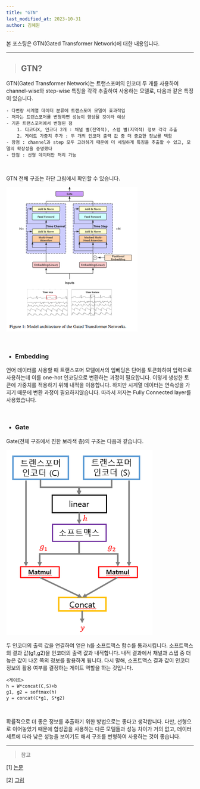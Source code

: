 ```yaml
---
title: "GTN"
last_modified_at: 2023-10-31
author: 김혜원
---
```


본 포스팅은 GTN(Gated Transformer Network)에 대한 내용입니다.


---

> ## GTN?

GTN(Gated Transformer Network)는 트랜스포머의 인코더 두 개를 사용하여 channel-wise와 step-wise 특징을 각각 추출하여 사용하는 모델로, 다음과 같은 특징이 있습니다.


    - 다변량 시계열 데이터 분류에 트랜스포머 모델이 효과적임
    - 저자는 트랜스포머를 변형하면 성능이 향상될 것이라 예상
    - 기존 트랜스포머에서 변형된 점
        1. 디코더X, 인코더 2개 : 채널 별(전역적), 스텝 별(지역적) 정보 각각 추출
        2. 게이트 가중치 추가 : 두 개의 인코더 출력 값 중 더 중요한 정보를 택함
    - 장점 : channel과 step 모두 고려하기 때문에 더 세밀하게 특징을 추출할 수 있고, 모델의 확장성을 증명했다
    - 단점 : 선형 데이터만 처리 가능

&nbsp;

GTN 전체 구조는 하단 그림에서 확인할 수 있습니다.

![GTN_구조](./GTN.PNG)

&nbsp;

* ### Embedding

언어 데이터를 사용할 때 트랜스포머 모델에서의 임베딩은 단어를 토큰화하여 입력으로 사용하는데 이를 one-hot 인코딩으로 변환하는 과정이 필요합니다. 이렇게 생성한 토큰에 가중치를 적용하기 위해 내적을 이용합니다.  하지만 시계열 데이터는 연속성을 가지기 때문에 변환 과정이 필요하지않습니다. 따라서 저자는  Fully Connected layer를 사용했습니다. 

&nbsp;

* ### Gate

Gate(전체 구조에서 진한 보라색 층)의 구조는 다음과 같습니다. 

![Gate_구조](./gate.PNG)

두 인코더의 출력 값을 연결하여 얻은 h를 소프트맥스 함수를 통과시킵니다. 소프트맥스의 결과 값(g1,g2)을 인코더의 출력 값과 내적합니다. 내적 결과에서 채널과 스텝 중 더  높은 값이 나온 쪽의 정보를 활용하게 됩니다. 다시 말해, 소프트맥스 결과 값이 인코더 정보의 활용 여부를 결정하는 게이트 역할을 하는 것입니다.

    <게이트>
    h = W*concat(C,S)+b
    g1, g2 = softmax(h)
    y = concat(C*g1, S*g2)

&nbsp;

확률적으로 더 좋은 정보를 추출하기 위한 방법으로는 좋다고 생각합니다. 다만, 선형으로 이어놓았기 때문에 합성곱을 사용하는 다른 모델들과 성능 차이가 거의 없고, 데이터세트에 따라 낮은 성능을 보이기도 해서 구조를 변형하여 사용하는 것이 좋습니다.

------
> 참고

[1] [논문](https://arxiv.org/abs/2103.14438)

[2] [그림](https://greeksharifa.github.io/paper_review/2022/08/31/gated-transformer/)